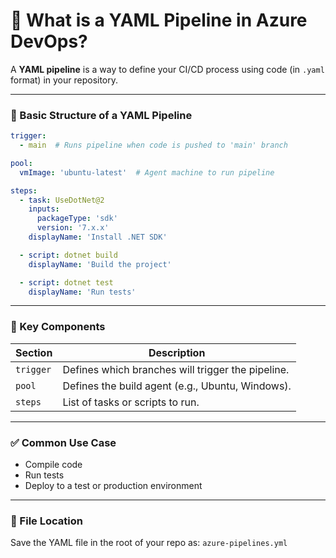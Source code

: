 # 📄 What is a YAML Pipeline in Azure DevOps?

A **YAML pipeline** is a way to define your CI/CD process using code (in `.yaml` format) in your repository.

---

### 🧱 Basic Structure of a YAML Pipeline

```yaml
trigger:
  - main  # Runs pipeline when code is pushed to 'main' branch

pool:
  vmImage: 'ubuntu-latest'  # Agent machine to run pipeline

steps:
  - task: UseDotNet@2
    inputs:
      packageType: 'sdk'
      version: '7.x.x'
    displayName: 'Install .NET SDK'

  - script: dotnet build
    displayName: 'Build the project'

  - script: dotnet test
    displayName: 'Run tests'
```

---

### 🧩 Key Components

| Section   | Description                                       |
| --------- | ------------------------------------------------- |
| `trigger` | Defines which branches will trigger the pipeline. |
| `pool`    | Defines the build agent (e.g., Ubuntu, Windows).  |
| `steps`   | List of tasks or scripts to run.                  |

---

### ✅ Common Use Case

* Compile code
* Run tests
* Deploy to a test or production environment

---

### 📌 File Location

Save the YAML file in the root of your repo as:
`azure-pipelines.yml`

